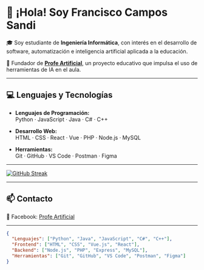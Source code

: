 # 👋 ¡Hola! Soy Francisco Campos Sandi

🎓 Soy estudiante de **Ingeniería Informática**, con interés en el desarrollo de software, automatización e inteligencia artificial aplicada a la educación.

🧠 Fundador de **[Profe Artificial](https://www.facebook.com/profile.php?id=61563914024424)**, un proyecto educativo que impulsa el uso de herramientas de IA en el aula.

---
  
## 💻 Lenguajes y Tecnologías

- **Lenguajes de Programación:**  
  Python · JavaScript · Java · C# · C++

- **Desarrollo Web:**  
  HTML · CSS · React · Vue · PHP · Node.js · MySQL

- **Herramientas:**  
  Git · GitHub · VS Code · Postman · Figma

---

[![GitHub Streak](https://streak-stats.demolab.com?user=FranciscoCCR&theme=dark)](https://git.io/streak-stats)

---

## 📫 Contacto

📘 Facebook: [Profe Artificial](https://www.facebook.com/profile.php?id=61563914024424)

---

```json
{
  "Lenguajes": ["Python", "Java", "JavaScript", "C#", "C++"],
  "Frontend": ["HTML", "CSS", "Vue.js", "React"],
  "Backend": ["Node.js", "PHP", "Express", "MySQL"],
  "Herramientas": ["Git", "GitHub", "VS Code", "Postman", "Figma"]
}



